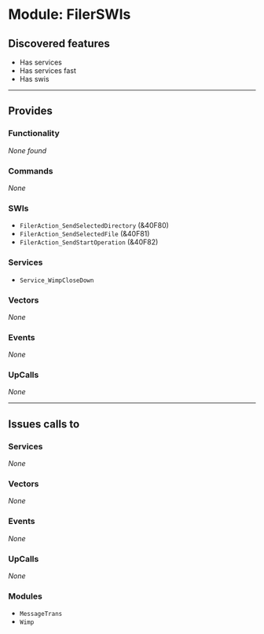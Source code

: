 # Module: FilerSWIs

## Discovered features


* Has services
* Has services fast
* Has swis

---

## Provides

### Functionality


*None found*

### Commands


*None*


### SWIs


* `FilerAction_SendSelectedDirectory` (&40F80)
* `FilerAction_SendSelectedFile` (&40F81)
* `FilerAction_SendStartOperation` (&40F82)


### Services


* `Service_WimpCloseDown`


### Vectors


*None*


### Events


*None*


### UpCalls


*None*


---

## Issues calls to

### Services


*None*


### Vectors


*None*


### Events


*None*


### UpCalls


*None*


### Modules


* `MessageTrans`
* `Wimp`


